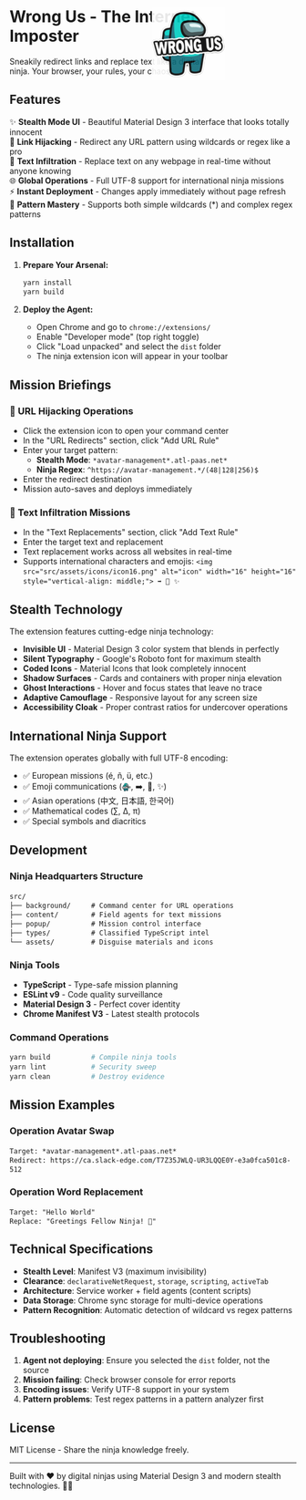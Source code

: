 <div style="position: relative; padding-right: 160px; min-height: 120px;">
  <img src="src/assets/icons/icon128.png" alt="Internet Imposter" width="128" height="128" style="position: absolute; top: 0; right: 25%; opacity: 0.9;">
  
  # Wrong Us - The Internet Imposter
  
  Sneakily redirect links and replace text like a digital ninja. Your browser, your rules, your chaos!
</div>

## Features

✨ **Stealth Mode UI** - Beautiful Material Design 3 interface that looks totally innocent  
🔗 **Link Hijacking** - Redirect any URL pattern using wildcards or regex like a pro  
📝 **Text Infiltration** - Replace text on any webpage in real-time without anyone knowing  
🌐 **Global Operations** - Full UTF-8 support for international ninja missions  
⚡ **Instant Deployment** - Changes apply immediately without page refresh  
🎯 **Pattern Mastery** - Supports both simple wildcards (\*) and complex regex patterns

## Installation

1. **Prepare Your Arsenal:**

   ```bash
   yarn install
   yarn build
   ```

2. **Deploy the Agent:**
   - Open Chrome and go to `chrome://extensions/`
   - Enable "Developer mode" (top right toggle)
   - Click "Load unpacked" and select the `dist` folder
   - The ninja extension icon will appear in your toolbar

## Mission Briefings

### 🎯 URL Hijacking Operations

- Click the extension icon to open your command center
- In the "URL Redirects" section, click "Add URL Rule"
- Enter your target pattern:
  - **Stealth Mode**: `*avatar-management*.atl-paas.net*`
  - **Ninja Regex**: `^https://avatar-management.*/(48|128|256)$`
- Enter the redirect destination
- Mission auto-saves and deploys immediately

### 📝 Text Infiltration Missions

- In the "Text Replacements" section, click "Add Text Rule"
- Enter the target text and replacement
- Text replacement works across all websites in real-time
- Supports international characters and emojis: `<img src="src/assets/icons/icon16.png" alt="icon" width="16" height="16" style="vertical-align: middle;"> ➡️ 🥷 ✨`

## Stealth Technology

The extension features cutting-edge ninja technology:

- **Invisible UI** - Material Design 3 color system that blends in perfectly
- **Silent Typography** - Google's Roboto font for maximum stealth
- **Coded Icons** - Material Icons that look completely innocent
- **Shadow Surfaces** - Cards and containers with proper ninja elevation
- **Ghost Interactions** - Hover and focus states that leave no trace
- **Adaptive Camouflage** - Responsive layout for any screen size
- **Accessibility Cloak** - Proper contrast ratios for undercover operations

## International Ninja Support

The extension operates globally with full UTF-8 encoding:

- ✅ European missions (é, ñ, ü, etc.)
- ✅ Emoji communications (<img src="src/assets/icons/icon16.png" alt="icon" width="16" height="16" style="vertical-align: middle;">, ➡️, 📝, ✨)
- ✅ Asian operations (中文, 日本語, 한국어)
- ✅ Mathematical codes (∑, ∆, π)
- ✅ Special symbols and diacritics

## Development

### Ninja Headquarters Structure

```
src/
├── background/     # Command center for URL operations
├── content/        # Field agents for text missions
├── popup/          # Mission control interface
├── types/          # Classified TypeScript intel
└── assets/         # Disguise materials and icons
```

### Ninja Tools

- **TypeScript** - Type-safe mission planning
- **ESLint v9** - Code quality surveillance
- **Material Design 3** - Perfect cover identity
- **Chrome Manifest V3** - Latest stealth protocols

### Command Operations

```bash
yarn build          # Compile ninja tools
yarn lint           # Security sweep
yarn clean          # Destroy evidence
```

## Mission Examples

### Operation Avatar Swap

```
Target: *avatar-management*.atl-paas.net*
Redirect: https://ca.slack-edge.com/T7Z35JWLQ-UR3LQQE0Y-e3a0fca501c8-512
```

### Operation Word Replacement

```
Target: "Hello World"
Replace: "Greetings Fellow Ninja! 🥷"
```

## Technical Specifications

- **Stealth Level**: Manifest V3 (maximum invisibility)
- **Clearance**: `declarativeNetRequest`, `storage`, `scripting`, `activeTab`
- **Architecture**: Service worker + field agents (content scripts)
- **Data Storage**: Chrome sync storage for multi-device operations
- **Pattern Recognition**: Automatic detection of wildcard vs regex patterns

## Troubleshooting

1. **Agent not deploying**: Ensure you selected the `dist` folder, not the source
2. **Mission failing**: Check browser console for error reports
3. **Encoding issues**: Verify UTF-8 support in your system
4. **Pattern problems**: Test regex patterns in a pattern analyzer first

## License

MIT License - Share the ninja knowledge freely.

---

Built with ❤️ by digital ninjas using Material Design 3 and modern stealth technologies. 🥷✨
